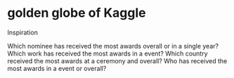 # golden globe of Kaggle

Inspiration

Which nominee has received the most awards overall or in a single year?
Which work has received the most awards in a event?
Which country received the most awards at a ceremony and overall?
Who has received the most awards in a event or overall?

